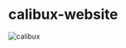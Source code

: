 # calibux-website
![calibux](https://user-images.githubusercontent.com/62181222/114327396-b3c00580-9b5a-11eb-806f-32a6109d7cc2.png)
